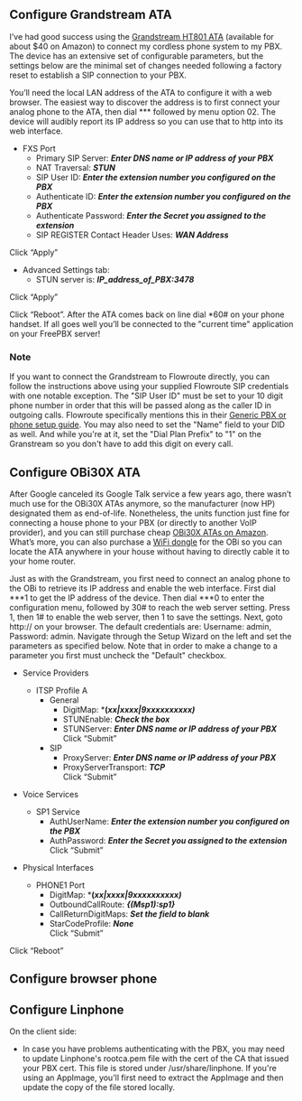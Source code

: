 ## Configure Grandstream ATA
I’ve had good success using the [Grandstream HT801 ATA](https://www.amazon.com//dp/B0DPZSNL8K) (available for about $40 on Amazon) to connect my cordless phone system to my PBX.  The device has an extensive set of configurable parameters, but the settings below are the minimal set of changes needed following a factory reset to establish a SIP connection to your PBX.  

You’ll need the local LAN address of the ATA to configure it with a web browser.  The easiest way to discover the address is to first connect your analog phone to the ATA, then dial *** followed by menu option 02.  The device will audibly report its IP address so you can use that to http into its web interface.

+ FXS Port
  + Primary SIP Server: ***Enter DNS name or IP address of your PBX***
  + NAT Traversal: ***STUN***
  + SIP User ID: ***Enter the extension number you configured on the PBX***
  + Authenticate ID: ***Enter the extension number you configured on the PBX***
  + Authenticate Password: ***Enter the Secret you assigned to the extension***
  + SIP REGISTER Contact Header Uses: ***WAN Address***  

Click “Apply”  

+ Advanced Settings tab:
  + STUN server is: ***IP_address_of_PBX:3478***

Click “Apply”

Click “Reboot”.  After the ATA comes back on line dial *60# on your phone handset. If all goes well you’ll be connected to the "current time" application on your FreePBX server!

### Note
If you want to connect the Grandstream to Flowroute directly, you can follow the instructions above using your supplied Flowroute SIP credentials with one notable exception.  The "SIP User ID" must be set to your 10 digit phone number in order that this will be passed along as the caller ID in outgoing calls.  Flowroute specifically mentions this in their [Generic PBX or phone setup guide](https://support.flowroute.com/293702-Generic-PBX-or-phone-setup-guide).  You may also need to set the "Name" field to your DID as well.  And while you're at it, set the "Dial Plan Prefix" to "1" on the Granstream so you don't have to add this digit on every call.

## Configure OBi30X ATA
After Google canceled its Google Talk service a few years ago, there wasn’t much use for the OBi30X ATAs anymore, so the manufacturer (now HP) designated them as end-of-life.  Nonetheless, the units function just fine for connecting a house phone to your PBX (or directly to another VoIP provider), and you can still purchase cheap [OBi30X ATAs on Amazon](https://www.amazon.com/dp/B07FZYPD8T/).  What’s more, you can also purchase a [WiFi dongle](https://www.amazon.com/dp/B07FZQX1RQ) for the OBi so you can locate the ATA anywhere in your house without having to directly cable it to your home router.

Just as with the Grandstream, you first need to connect an analog phone to the OBi to retrieve its IP address and enable the web interface. First dial ***1 to get the IP address of the device. Then dial ***0 to enter the configuration menu, followed by 30# to reach the web server setting. Press 1, then 1# to enable the web server, then 1 to save the settings. Next, goto http://<IP address> on your browser.  The default credentials are: Username: admin, Password: admin.  Navigate through the Setup Wizard on the left and set the parameters as specified below.  Note that in order to make a change to a parameter you first must uncheck the "Default" checkbox.

+ Service Providers
  + ITSP Profile A
    + General
      + DigitMap: ***(*xx|xxxx|9xxxxxxxxxx)***
      + STUNEnable: ***Check the box***
      + STUNServer: ***Enter DNS name or IP address of your PBX***  
      Click “Submit”
    + SIP
      + ProxyServer: ***Enter DNS name or IP address of your PBX***
      + ProxyServerTransport: ***TCP***  
      Click “Submit”

+ Voice Services
  + SP1 Service
    + AuthUserName: ***Enter the extension number you configured on the PBX***
    + AuthPassword: ***Enter the Secret you assigned to the extension***  
    Click “Submit”

+ Physical Interfaces
  + PHONE1 Port
    + DigitMap: ***(*xx|xxxx|9xxxxxxxxxx)***
    + OutboundCallRoute: ***{(Msp1):sp1}***
    + CallReturnDigitMaps: ***Set the field to blank***
    + StarCodeProfile: ***None***  
    Click “Submit”  

Click “Reboot”

## Configure browser phone

## Configure Linphone

On the client side:
+ In case you have problems authenticating with the PBX, you may need to update Linphone's rootca.pem file with the cert of the CA that issued your PBX cert.  This file is stored under /usr/share/linphone.  If you're using an AppImage, you'll first need to extract the AppImage and then update the copy of the file stored locally.
